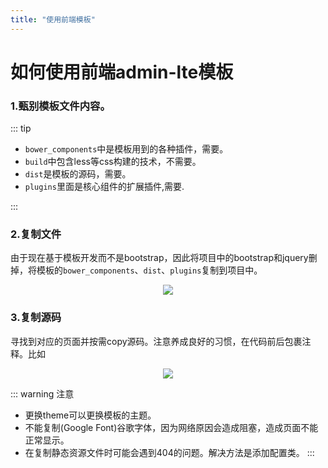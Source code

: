 ```yaml
---
title: "使用前端模板"
---
```


# 如何使用前端admin-lte模板
### 1.甄别模板文件内容。

::: tip 
- `bower_components`中是模板用到的各种插件，需要。
- `build`中包含less等css构建的技术，不需要。
- `dist`是模板的源码，需要。
- `plugins`里面是核心组件的扩展插件,需要.

:::
### 2.复制文件
由于现在基于模板开发而不是bootstrap，因此将项目中的bootstrap和jquery删掉，将模板的`bower_components`、`dist`、`plugins`复制到项目中。

<div align="center">
<img src="http://ww1.sinaimg.cn/large/007Rnr4nly1g82nvvxol7j307w053mx1.jpg">
</div>

### 3.复制源码
寻找到对应的页面并按需copy源码。注意养成良好的习惯，在代码前后包裹注释。比如

<div align="center">
<img src="http://ww1.sinaimg.cn/large/007Rnr4nly1g82ob8uftrj308x042glx.jpg">
</div>

::: warning 注意
  - 更换theme可以更换模板的主题。
  - 不能复制(Google Font)谷歌字体，因为网络原因会造成阻塞，造成页面不能正常显示。
  - 在复制静态资源文件时可能会遇到404的问题。解决方法是添加配置类。
:::

<Valine></Valine>